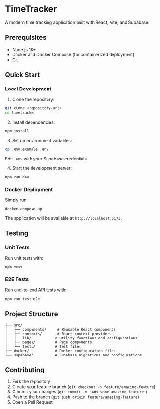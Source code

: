 # TimeTracker

A modern time tracking application built with React, Vite, and Supabase.

## Prerequisites

- Node.js 18+ 
- Docker and Docker Compose (for containerized deployment)
- Git

## Quick Start

### Local Development

1. Clone the repository:
```bash
git clone <repository-url>
cd timetracker
```

2. Install dependencies:
```bash
npm install
```

3. Set up environment variables:
```bash
cp .env.example .env
```
Edit `.env` with your Supabase credentials.

4. Start the development server:
```bash
npm run dev
```

### Docker Deployment

Simply run:
```bash
docker-compose up
```

The application will be available at `http://localhost:5173`.

## Testing

### Unit Tests

Run unit tests with:
```bash
npm test
```

### E2E Tests

Run end-to-end API tests with:
```bash
npm run test:e2e
```

## Project Structure

```
├── src/
│   ├── components/     # Reusable React components
│   ├── contexts/       # React context providers
│   ├── lib/           # Utility functions and configurations
│   ├── pages/         # Page components
│   └── tests/         # Test files
├── docker/            # Docker configuration files
└── supabase/          # Supabase migrations and configurations
```

## Contributing

1. Fork the repository
2. Create your feature branch (`git checkout -b feature/amazing-feature`)
3. Commit your changes (`git commit -m 'Add some amazing feature'`)
4. Push to the branch (`git push origin feature/amazing-feature`)
5. Open a Pull Request
